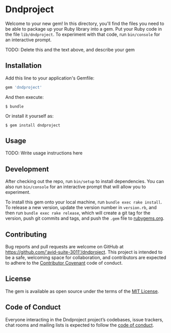 # Dndproject

Welcome to your new gem! In this directory, you'll find the files you need to be able to package up your Ruby library into a gem. Put your Ruby code in the file `lib/dndproject`. To experiment with that code, run `bin/console` for an interactive prompt.

TODO: Delete this and the text above, and describe your gem

## Installation

Add this line to your application's Gemfile:

```ruby
gem 'dndproject'
```

And then execute:

    $ bundle

Or install it yourself as:

    $ gem install dndproject

## Usage

TODO: Write usage instructions here

## Development

After checking out the repo, run `bin/setup` to install dependencies. You can also run `bin/console` for an interactive prompt that will allow you to experiment.

To install this gem onto your local machine, run `bundle exec rake install`. To release a new version, update the version number in `version.rb`, and then run `bundle exec rake release`, which will create a git tag for the version, push git commits and tags, and push the `.gem` file to [rubygems.org](https://rubygems.org).

## Contributing

Bug reports and pull requests are welcome on GitHub at https://github.com/'avid-suite-3011'/dndproject. This project is intended to be a safe, welcoming space for collaboration, and contributors are expected to adhere to the [Contributor Covenant](http://contributor-covenant.org) code of conduct.

## License

The gem is available as open source under the terms of the [MIT License](https://opensource.org/licenses/MIT).

## Code of Conduct

Everyone interacting in the Dndproject project’s codebases, issue trackers, chat rooms and mailing lists is expected to follow the [code of conduct](https://github.com/'avid-suite-3011'/dndproject/blob/master/CODE_OF_CONDUCT.md).

